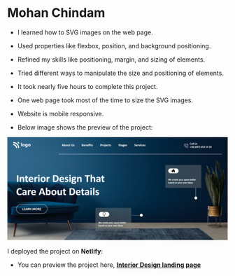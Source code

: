 # Mohan Chindam

- I learned how to SVG images on the web page.
- Used properties like flexbox, position, and background positioning.
- Refined my skills like positioning, margin, and sizing of elements.
- Tried different ways to manipulate the size and positioning of elements.
- It took nearly five hours to complete this project.
- One web page took most of the time to size the SVG images.
- Website is mobile responsive.

- Below image shows the preview of the project:

![Project-10 Preview](./Project-10.png)

I deployed the project on **Netlify**:
- You can preview the project here, [**Interior Design landing page**](https://interior-design-landing-page-10.netlify.app/)






